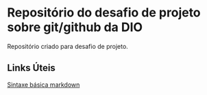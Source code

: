 # Repositório do desafio de projeto sobre git/github da DIO
Repositório criado para desafio de projeto.

## Links Úteis
[Sintaxe básica markdown](https://www.markdownguide.org/basic-syntax/)
